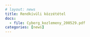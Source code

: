 ```yaml
---
# layout: news
title: Rendkívüli közzététel
docs:
  - file: Cyberg_kozlemeny_200529.pdf
categories: [news]
---
```

